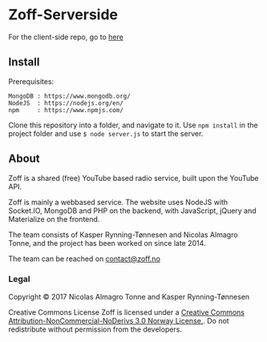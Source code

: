 # Zoff-Serverside

For the client-side repo, go to <a href="https://github.com/zoff-music/Zoff">here</a>

## Install

Prerequisites:

```
MongoDB : https://www.mongodb.org/
NodeJS  : https://nodejs.org/en/
npm     : https://www.npmjs.com/
```

Clone this repository into a folder, and  navigate to it. Use ```npm install``` in the project folder and use ```$ node server.js``` to start the server.

## About

Zoff is a shared (free) YouTube based radio service, built upon the YouTube API.

Zoff is mainly a webbased service. The website uses NodeJS with Socket.IO, MongoDB and PHP on the backend, with JavaScript, jQuery and Materialize on the frontend.

The team consists of Kasper Rynning-Tønnesen and Nicolas Almagro Tonne, and the project has been worked on since late 2014.

The team can be reached on contact@zoff.no

### Legal

Copyright © 2017
Nicolas Almagro Tonne and Kasper Rynning-Tønnesen

Creative Commons License
Zoff is licensed under a
<a href="http://creativecommons.org/licenses/by-nc-nd/3.0/no/">Creative Commons Attribution-NonCommercial-NoDerivs 3.0 Norway License.</a>.
Do not redistribute without permission from the developers.
